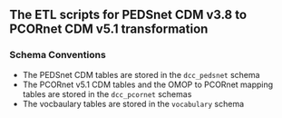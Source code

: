 ## The ETL scripts for PEDSnet CDM v3.8 to PCORnet CDM v5.1 transformation

### Schema Conventions

- The PEDSnet CDM tables are stored in the `dcc_pedsnet` schema
- The PCORnet v5.1 CDM tables and the OMOP to PCORnet mapping tables are stored in the `dcc_pcornet` schemas
- The vocbaulary tables are stored in the `vocabulary` schema 
